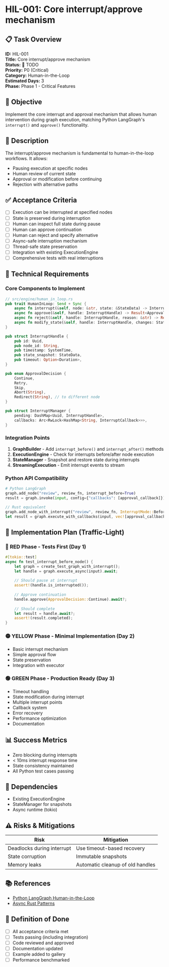 # HIL-001: Core interrupt/approve mechanism

## 📋 Task Overview
**ID:** HIL-001  
**Title:** Core interrupt/approve mechanism  
**Status:** 🔴 TODO  
**Priority:** P0 (Critical)  
**Category:** Human-in-the-Loop  
**Estimated Days:** 3  
**Phase:** Phase 1 - Critical Features  

## 🎯 Objective
Implement the core interrupt and approval mechanism that allows human intervention during graph execution, matching Python LangGraph's `interrupt()` and `approve()` functionality.

## 📝 Description
The interrupt/approve mechanism is fundamental to human-in-the-loop workflows. It allows:
- Pausing execution at specific nodes
- Human review of current state
- Approval or modification before continuing
- Rejection with alternative paths

## ✅ Acceptance Criteria
- [ ] Execution can be interrupted at specified nodes
- [ ] State is preserved during interruption
- [ ] Human can inspect full state during pause
- [ ] Human can approve continuation
- [ ] Human can reject and specify alternative
- [ ] Async-safe interruption mechanism
- [ ] Thread-safe state preservation
- [ ] Integration with existing ExecutionEngine
- [ ] Comprehensive tests with real interruptions

## 🔧 Technical Requirements

### Core Components to Implement
```rust
// src/engine/human_in_loop.rs
pub trait HumanInLoop: Send + Sync {
    async fn interrupt(&self, node: &str, state: &StateData) -> InterruptHandle;
    async fn approve(&self, handle: InterruptHandle) -> Result<ApprovalDecision>;
    async fn reject(&self, handle: InterruptHandle, reason: &str) -> Result<()>;
    async fn modify_state(&self, handle: InterruptHandle, changes: StateData) -> Result<()>;
}

pub struct InterruptHandle {
    pub id: Uuid,
    pub node_id: String,
    pub timestamp: SystemTime,
    pub state_snapshot: StateData,
    pub timeout: Option<Duration>,
}

pub enum ApprovalDecision {
    Continue,
    Retry,
    Skip,
    Abort(String),
    Redirect(String), // to different node
}

pub struct InterruptManager {
    pending: DashMap<Uuid, InterruptHandle>,
    callbacks: Arc<RwLock<HashMap<String, InterruptCallback>>>,
}
```

### Integration Points
1. **GraphBuilder** - Add `interrupt_before()` and `interrupt_after()` methods
2. **ExecutionEngine** - Check for interrupts before/after node execution  
3. **StateManager** - Snapshot and restore state during interrupts
4. **StreamingExecution** - Emit interrupt events to stream

### Python API Compatibility
```python
# Python LangGraph
graph.add_node("review", review_fn, interrupt_before=True)
result = graph.invoke(input, config={"callbacks": [approval_callback]})
```

```rust
// Rust equivalent
graph.add_node_with_interrupt("review", review_fn, InterruptMode::Before);
let result = graph.execute_with_callbacks(input, vec![approval_callback]).await?;
```

## 🚦 Implementation Plan (Traffic-Light)

### 🔴 RED Phase - Tests First (Day 1)
```rust
#[tokio::test]
async fn test_interrupt_before_node() {
    let graph = create_test_graph_with_interrupt();
    let handle = graph.execute_async(input).await;
    
    // Should pause at interrupt
    assert!(handle.is_interrupted());
    
    // Approve continuation
    handle.approve(ApprovalDecision::Continue).await?;
    
    // Should complete
    let result = handle.await?;
    assert!(result.completed);
}
```

### 🟡 YELLOW Phase - Minimal Implementation (Day 2)
- Basic interrupt mechanism
- Simple approval flow
- State preservation
- Integration with executor

### 🟢 GREEN Phase - Production Ready (Day 3)
- Timeout handling
- State modification during interrupt
- Multiple interrupt points
- Callback system
- Error recovery
- Performance optimization
- Documentation

## 📊 Success Metrics
- Zero blocking during interrupts
- < 10ms interrupt response time
- State consistency maintained
- All Python test cases passing

## 🔗 Dependencies
- Existing ExecutionEngine
- StateManager for snapshots
- Async runtime (tokio)

## ⚠️ Risks & Mitigations
| Risk | Mitigation |
|------|------------|
| Deadlocks during interrupt | Use timeout-based recovery |
| State corruption | Immutable snapshots |
| Memory leaks | Automatic cleanup of old handles |

## 📚 References
- [Python LangGraph Human-in-the-Loop](https://github.com/langchain-ai/langgraph/blob/main/docs/how-tos/human-in-the-loop.ipynb)
- [Async Rust Patterns](https://rust-lang.github.io/async-book/)

## 🎯 Definition of Done
- [ ] All acceptance criteria met
- [ ] Tests passing (including integration)
- [ ] Code reviewed and approved
- [ ] Documentation updated
- [ ] Example added to gallery
- [ ] Performance benchmarked
